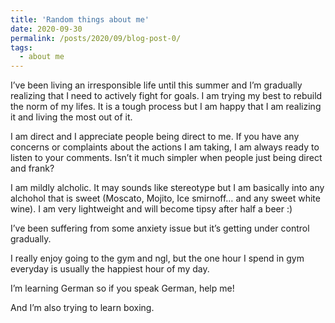 ```yaml
---
title: 'Random things about me'
date: 2020-09-30
permalink: /posts/2020/09/blog-post-0/
tags:
  - about me
---
```


I’ve been living an irresponsible life until this summer and I’m gradually realizing that I need to actively fight for goals. I am trying my best to rebuild the norm of my lifes. It is a tough process but I am happy that I am realizing it and living the most out of it.

I am direct and I appreciate people being direct to me. If you have any concerns or complaints about the actions I am taking, I am always ready to listen to your comments. Isn’t it much simpler when people just being direct and frank?

I am mildly alcholic. It may sounds like stereotype but I am basically into any alchohol that is sweet (Moscato, Mojito, Ice smirnoff… and any sweet white wine). I am very lightweight and will become tipsy after half a beer :)

I’ve been suffering from some anxiety issue but it’s getting under control gradually.

I really enjoy going to the gym and ngl, but the one hour I spend in gym everyday is usually the happiest hour of my day.

I’m learning German so if you speak German, help me!

And I’m also trying to learn boxing.

